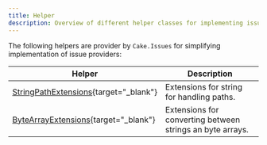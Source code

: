 ```yaml
---
title: Helper
description: Overview of different helper classes for implementing issue providers.
---
```


The following helpers are provider by `Cake.Issues` for simplifying implementation of issue providers:

| Helper                                                                                               | Description                                                                    |
|------------------------------------------------------------------------------------------------------|--------------------------------------------------------------------------------|
| [StringPathExtensions](https://cakebuild.net/api/Cake.Issues/StringPathExtensions/){target="_blank"} | Extensions for string for handling paths.                                      |
| [ByteArrayExtensions](https://cakebuild.net/api/Cake.Issues/ByteArrayExtensions/){target="_blank"}   | Extensions for converting between strings an byte arrays.                      |
